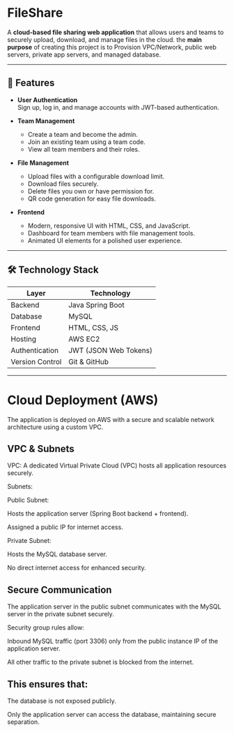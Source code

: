 # FileShare

A **cloud-based file sharing web application** that allows users and teams to securely upload, download, and manage files in the cloud.
the **main purpose** of creating this project is to Provision VPC/Network, public web servers, private app servers, and managed database.

---

## 🌟 Features

- **User Authentication**  
  Sign up, log in, and manage accounts with JWT-based authentication.

- **Team Management**  
  - Create a team and become the admin.  
  - Join an existing team using a team code.  
  - View all team members and their roles.

- **File Management**  
  - Upload files with a configurable download limit.  
  - Download files securely.  
  - Delete files you own or have permission for.  
  - QR code generation for easy file downloads.

- **Frontend**  
  - Modern, responsive UI with HTML, CSS, and JavaScript.  
  - Dashboard for team members with file management tools.  
  - Animated UI elements for a polished user experience.

---

## 🛠️ Technology Stack

| Layer          | Technology           |
|----------------|--------------------|
| Backend        | Java Spring Boot     |
| Database       | MySQL               |
| Frontend       | HTML, CSS, JS       |
| Hosting        | AWS EC2             |
| Authentication | JWT (JSON Web Tokens)|
| Version Control| Git & GitHub        |

---

# Cloud Deployment (AWS)

The application is deployed on AWS with a secure and scalable network architecture using a custom VPC.

## VPC & Subnets

VPC: A dedicated Virtual Private Cloud (VPC) hosts all application resources securely.

Subnets:

Public Subnet:

Hosts the application server (Spring Boot backend + frontend).

Assigned a public IP for internet access.

Private Subnet:

Hosts the MySQL database server.

No direct internet access for enhanced security.

## Secure Communication

The application server in the public subnet communicates with the MySQL server in the private subnet securely.

Security group rules allow:

Inbound MySQL traffic (port 3306) only from the public instance IP of the application server.

All other traffic to the private subnet is blocked from the internet.

## This ensures that:

The database is not exposed publicly.

Only the application server can access the database, maintaining secure separation.